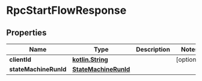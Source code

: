 # RpcStartFlowResponse

## Properties
Name | Type | Description | Notes
------------ | ------------- | ------------- | -------------
**clientId** | [**kotlin.String**](.md) |  |  [optional]
**stateMachineRunId** | [**StateMachineRunId**](StateMachineRunId.md) |  | 
